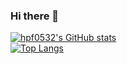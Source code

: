 ### Hi there 👋
[![hpf0532's GitHub stats](https://github-readme-stats.vercel.app/api?username=hpf0532)](https://github.com/anuraghazra/github-readme-stats)  
[![Top Langs](https://github-readme-stats.vercel.app/api/top-langs/?username=hpf0532)](https://github.com/anuraghazra/github-readme-stats)
<!--
**hpf0532/hpf0532** is a ✨ _special_ ✨ repository because its `README.md` (this file) appears on your GitHub profile.

Here are some ideas to get you started:

- 🔭 I’m currently working on ...
- 🌱 I’m currently learning ...
- 👯 I’m looking to collaborate on ...
- 🤔 I’m looking for help with ...
- 💬 Ask me about ...
- 📫 How to reach me: ...
- 😄 Pronouns: ...
- ⚡ Fun fact: ...
-->
